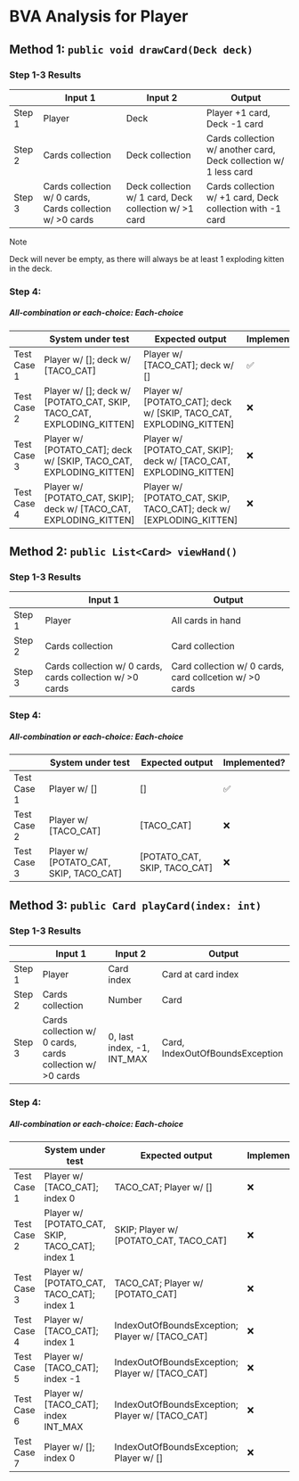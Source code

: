 # BVA Analysis for Player


## Method 1: ```public void drawCard(Deck deck)```

### Step 1-3 Results
|        | Input 1                                                   | Input 2                                               | Output                                                           |
|--------|-----------------------------------------------------------|-------------------------------------------------------|------------------------------------------------------------------|
| Step 1 | Player                                                    | Deck                                                  | Player +1 card, Deck -1 card                                     |
| Step 2 | Cards collection                                          | Deck collection                                       | Cards collection w/ another card, Deck collection w/ 1 less card |
| Step 3 | Cards collection w/ 0 cards, Cards collection w/ >0 cards | Deck collection w/ 1 card, Deck collection w/ >1 card | Cards collection w/ +1 card, Deck collection with -1 card        |

> [!NOTE]
> Deck will never be empty, as there will always be at least 1 exploding kitten in the deck.

### Step 4:
##### All-combination or each-choice: Each-choice

|             | System under test                                                    | Expected output                                                    | Implemented? |
|-------------|----------------------------------------------------------------------|--------------------------------------------------------------------|--------------|
| Test Case 1 | Player w/ []; deck w/ [TACO_CAT]                                     | Player w/ [TACO_CAT]; deck w/ []                                   | :white_check_mark:          |
| Test Case 2 | Player w/ []; deck w/ [POTATO_CAT, SKIP, TACO_CAT, EXPLODING_KITTEN] | Player w/ [POTATO_CAT]; deck w/ [SKIP, TACO_CAT, EXPLODING_KITTEN] | :x:          |
| Test Case 3 | Player w/ [POTATO_CAT]; deck w/ [SKIP, TACO_CAT, EXPLODING_KITTEN]   | Player w/ [POTATO_CAT, SKIP]; deck w/ [TACO_CAT, EXPLODING_KITTEN] | :x:          |
| Test Case 4 | Player w/ [POTATO_CAT, SKIP]; deck w/ [TACO_CAT, EXPLODING_KITTEN]   | Player w/ [POTATO_CAT, SKIP, TACO_CAT]; deck w/ [EXPLODING_KITTEN] | :x:          |


## Method 2: ```public List<Card> viewHand()```
### Step 1-3 Results
|        | Input 1                                                   |  Output                                                 |
|--------|-----------------------------------------------------------|---------------------------------------------------------|
| Step 1 | Player                                                    | All cards in hand                                       |
| Step 2 | Cards collection                                          | Card collection                                         |
| Step 3 | Cards collection w/ 0 cards, cards collection w/ >0 cards | Card collection w/ 0 cards, card collcetion w/ >0 cards |

### Step 4:
##### All-combination or each-choice: Each-choice

|              | System under test                      | Expected output              | Implemented? |
|--------------|----------------------------------------|------------------------------|--------------|
| Test Case 1  | Player w/ []                           | []                           | :white_check_mark: |
| Test Case 2  | Player w/ [TACO_CAT]                   | [TACO_CAT]                   | :x:          |
| Test Case 3  | Player w/ [POTATO_CAT, SKIP, TACO_CAT] | [POTATO_CAT, SKIP, TACO_CAT] | :x:          |


## Method 3: ```public Card playCard(index: int)```
### Step 1-3 Results
|        | Input 1                                                   | Input 2                    | Output                          |
|--------|-----------------------------------------------------------|----------------------------|---------------------------------|
| Step 1 | Player                                                    | Card index                 | Card at card index              |
| Step 2 | Cards collection                                          | Number                     | Card                            |
| Step 3 | Cards collection w/ 0 cards, cards collection w/ >0 cards | 0, last index, -1, INT_MAX | Card, IndexOutOfBoundsException |

### Step 4:
##### All-combination or each-choice: Each-choice

|             | System under test                               | Expected output                                 | Implemented? |
|-------------|-------------------------------------------------|-------------------------------------------------|--------------|
| Test Case 1 | Player w/ [TACO_CAT]; index 0                   | TACO_CAT; Player w/ []                          | :x:          |
| Test Case 2 | Player w/ [POTATO_CAT, SKIP, TACO_CAT]; index 1 | SKIP; Player w/ [POTATO_CAT, TACO_CAT]          | :x:          |
| Test Case 3 | Player w/ [POTATO_CAT, TACO_CAT]; index 1       | TACO_CAT; Player w/ [POTATO_CAT]                | :x:          |
| Test Case 4 | Player w/ [TACO_CAT]; index 1                   | IndexOutOfBoundsException; Player w/ [TACO_CAT] | :x:          |
| Test Case 5 | Player w/ [TACO_CAT]; index -1                  | IndexOutOfBoundsException; Player w/ [TACO_CAT] | :x:          |
| Test Case 6 | Player w/ [TACO_CAT]; index INT_MAX             | IndexOutOfBoundsException; Player w/ [TACO_CAT] | :x:          |
| Test Case 7 | Player w/ []; index 0                           | IndexOutOfBoundsException; Player w/ []         | :x:          |

